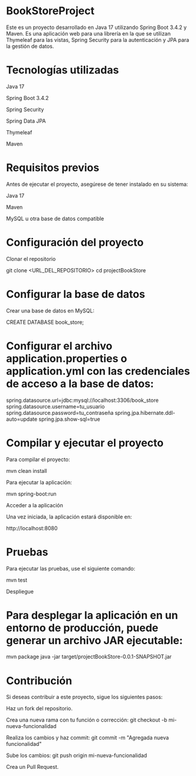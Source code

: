 # BookStoreProject

Este es un proyecto desarrollado en Java 17 utilizando Spring Boot 3.4.2 y Maven. Es una aplicación web para una librería en la que se utilizan Thymeleaf para las vistas, Spring Security para la autenticación y JPA para la gestión de datos.

# Tecnologías utilizadas

Java 17

Spring Boot 3.4.2

Spring Security

Spring Data JPA

Thymeleaf

Maven


# Requisitos previos

Antes de ejecutar el proyecto, asegúrese de tener instalado en su sistema:

Java 17

Maven

MySQL u otra base de datos compatible

# Configuración del proyecto

Clonar el repositorio

git clone <URL_DEL_REPOSITORIO>
cd projectBookStore

# Configurar la base de datos

Crear una base de datos en MySQL:

CREATE DATABASE book_store;

# Configurar el archivo application.properties o application.yml con las credenciales de acceso a la base de datos:

spring.datasource.url=jdbc:mysql://localhost:3306/book_store
spring.datasource.username=tu_usuario
spring.datasource.password=tu_contraseña
spring.jpa.hibernate.ddl-auto=update
spring.jpa.show-sql=true

# Compilar y ejecutar el proyecto

Para compilar el proyecto:

mvn clean install

Para ejecutar la aplicación:

mvn spring-boot:run

Acceder a la aplicación

Una vez iniciada, la aplicación estará disponible en:

http://localhost:8080

# Pruebas

Para ejecutar las pruebas, use el siguiente comando:

mvn test

Despliegue

# Para desplegar la aplicación en un entorno de producción, puede generar un archivo JAR ejecutable:

mvn package
java -jar target/projectBookStore-0.0.1-SNAPSHOT.jar

# Contribución

Si deseas contribuir a este proyecto, sigue los siguientes pasos:

Haz un fork del repositorio.

Crea una nueva rama con tu función o corrección: git checkout -b mi-nueva-funcionalidad

Realiza los cambios y haz commit: git commit -m "Agregada nueva funcionalidad"

Sube los cambios: git push origin mi-nueva-funcionalidad

Crea un Pull Request.


